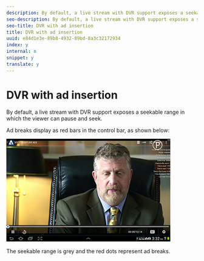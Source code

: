 ```yaml
---
description: By default, a live stream with DVR support exposes a seekable range in which the viewer can pause and seek.
seo-description: By default, a live stream with DVR support exposes a seekable range in which the viewer can pause and seek.
seo-title: DVR with ad insertion
title: DVR with ad insertion
uuid: e84d1e3e-89b8-4932-89bd-8a3c32172934
index: y
internal: n
snippet: y
translate: y
---
```


# DVR with ad insertion

By default, a live stream with DVR support exposes a seekable range in which the viewer can pause and seek.

Ad breaks display as red bars in the control bar, as shown below: 

<a id="fig_720DD22D2318485EAB4BEA55C30D5ECF"></a> ![](assets/dvr-with-ads.jpg) 

The seekable range is grey and the red dots represent ad breaks. 
